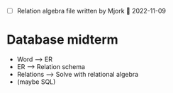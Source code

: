 - [ ] Relation algebra file written by Mjork 📅 2022-11-09 

# Database midterm
- Word --> ER
- ER --> Relation schema
- Relations --> Solve with relational algebra
- (maybe SQL)